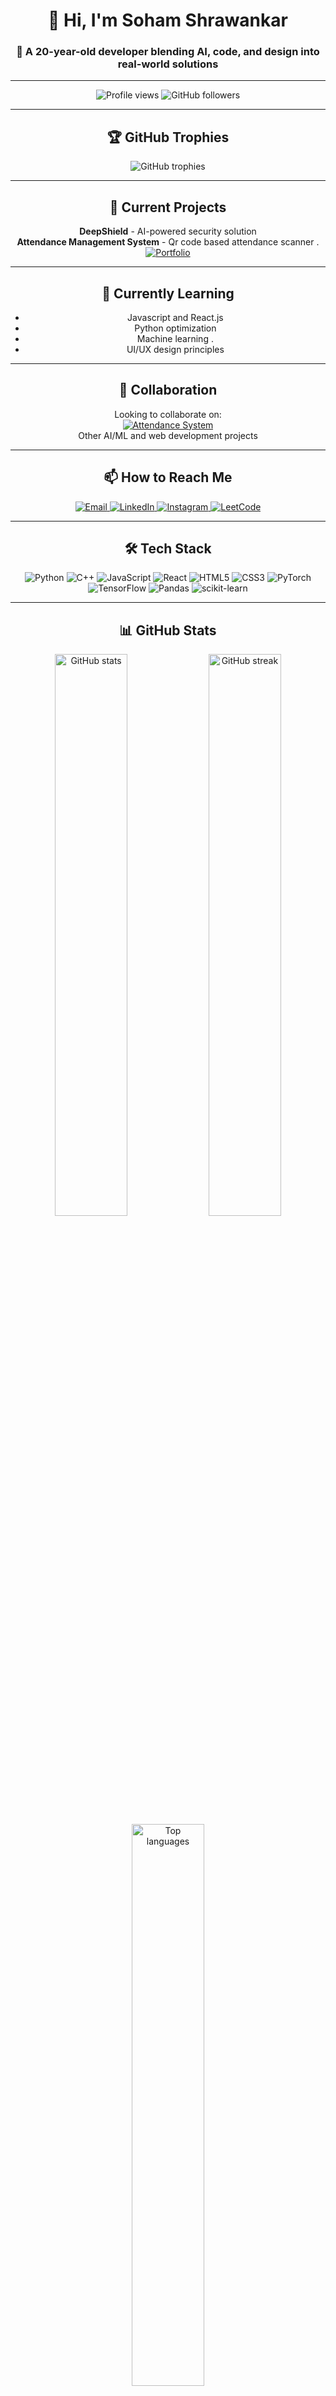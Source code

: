 <div align="center">

# 👋 Hi, I'm Soham Shrawankar

### 🚀 A 20-year-old developer blending AI, code, and design into real-world solutions

---

<p align="center">
  <img src="https://komarev.com/ghpvc/?username=sohamshrawankar&label=Profile+Views&color=blueviolet&style=flat-square" alt="Profile views" />
  <img src="https://img.shields.io/github/followers/sohamshrawankar?label=Followers&style=social" alt="GitHub followers" />
</p>

---

## 🏆 GitHub Trophies
<p align="center">
  <img src="https://github-profile-trophy.vercel.app/?username=sohamshrawankar&row=1&column=6&margin-w=15&margin-h=15&no-bg=true&no-frame=true" alt="GitHub trophies" />
</p>

---

## 🔭 Current Projects

**DeepShield** - AI-powered security solution  
**Attendance Management System** - Qr code based attendance scanner .  
<a href="https://sohamshrawankar.github.io/portfolio/" target="_blank">
  <img src="https://img.shields.io/badge/View_My_Portfolio-FF5722?style=for-the-badge&logo=github&logoColor=white" alt="Portfolio" />
</a>

---

## 🌱 Currently Learning
- Javascript and React.js
- Python optimization
- Machine learning .
- UI/UX design principles

---

## 🤝 Collaboration
Looking to collaborate on:  
<a href="https://github.com/SohamShrawankar/Attendance_Management_System" target="_blank">
  <img src="https://img.shields.io/badge/Attendance_System-Repository-181717?style=for-the-badge&logo=github&logoColor=white" alt="Attendance System" />
</a>  
Other AI/ML and web development projects

---

## 📫 How to Reach Me
<div align="center">
  <a href="mailto:sohamshrawankar@gmail.com">
    <img src="https://img.shields.io/badge/Gmail-D14836?style=for-the-badge&logo=gmail&logoColor=white" alt="Email" />
  </a>
  <a href="https://linkedin.com/in/soham-shrawankar">
    <img src="https://img.shields.io/badge/LinkedIn-0077B5?style=for-the-badge&logo=linkedin&logoColor=white" alt="LinkedIn" />
  </a>
  <a href="https://instagram.com/soham_shrawankar">
    <img src="https://img.shields.io/badge/Instagram-E4405F?style=for-the-badge&logo=instagram&logoColor=white" alt="Instagram" />
  </a>
  <a href="https://leetcode.com/sohamshrawankar">
    <img src="https://img.shields.io/badge/LeetCode-FFA116?style=for-the-badge&logo=leetcode&logoColor=black" alt="LeetCode" />
  </a>
</div>

---

## 🛠️ Tech Stack
<div align="center">
  <img src="https://img.shields.io/badge/Python-3776AB?style=for-the-badge&logo=python&logoColor=white" alt="Python" />
  <img src="https://img.shields.io/badge/C++-00599C?style=for-the-badge&logo=c%2B%2B&logoColor=white" alt="C++" />
  <img src="https://img.shields.io/badge/JavaScript-F7DF1E?style=for-the-badge&logo=javascript&logoColor=black" alt="JavaScript" />
  <img src="https://img.shields.io/badge/React-20232A?style=for-the-badge&logo=react&logoColor=61DAFB" alt="React" />
  <img src="https://img.shields.io/badge/HTML5-E34F26?style=for-the-badge&logo=html5&logoColor=white" alt="HTML5" />
  <img src="https://img.shields.io/badge/CSS3-1572B6?style=for-the-badge&logo=css3&logoColor=white" alt="CSS3" />
  <img src="https://img.shields.io/badge/PyTorch-EE4C2C?style=for-the-badge&logo=pytorch&logoColor=white" alt="PyTorch" />
  <img src="https://img.shields.io/badge/TensorFlow-FF6F00?style=for-the-badge&logo=tensorflow&logoColor=white" alt="TensorFlow" />
  <img src="https://img.shields.io/badge/Pandas-150458?style=for-the-badge&logo=pandas&logoColor=white" alt="Pandas" />
  <img src="https://img.shields.io/badge/scikit_learn-F7931E?style=for-the-badge&logo=scikit-learn&logoColor=white" alt="scikit-learn" />
</div>

---

## 📊 GitHub Stats
<div align="center">
  <img src="https://github-readme-stats.vercel.app/api?username=sohamshrawankar&show_icons=true&theme=radical&hide_border=true" alt="GitHub stats" width="48%" />
  <img src="https://github-readme-streak-stats.herokuapp.com/?user=sohamshrawankar&theme=radical&hide_border=true" alt="GitHub streak" width="48%" />
  <img src="https://github-readme-stats.vercel.app/api/top-langs/?username=sohamshrawankar&layout=compact&theme=radical&hide_border=true" alt="Top languages" width="48%" />
</div>

---

## 📄 Resume 
<div align="center">
  <a href="https://drive.google.com/file/d/1DDhaQJ0tm0jsvfdBIDS-r6gMDXSeFN4L/view?usp=sharing" target="_blank">
    <img src="https://img.shields.io/badge/Download_Resume-4285F4?style=for-the-badge&logo=googledrive&logoColor=white" alt="Resume" />
  </a>
</div>

</div>

</div>
